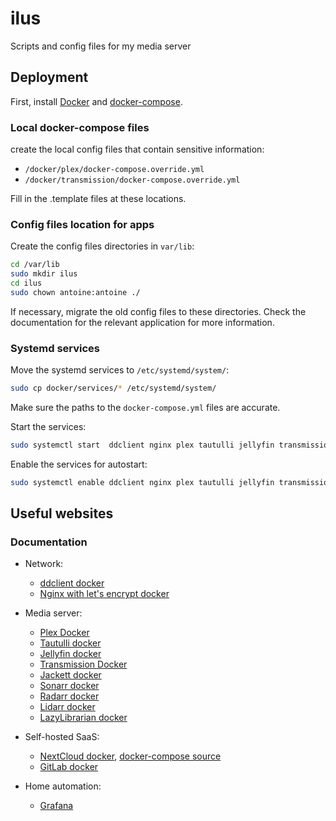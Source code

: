 # ilus
Scripts and config files for my media server

## Deployment

First, install [Docker](https://docs.docker.com/install/) and [docker-compose](https://docs.docker.com/compose/install/).

### Local docker-compose files

create the local config files that contain sensitive information:

- `/docker/plex/docker-compose.override.yml`
- `/docker/transmission/docker-compose.override.yml`

Fill in the .template files at these locations.

### Config files location for apps

Create the config files directories in `var/lib`:

```bash
cd /var/lib
sudo mkdir ilus
cd ilus
sudo chown antoine:antoine ./
```

If necessary, migrate the old config files to these directories. Check the documentation for the relevant application for more information.

### Systemd services

Move the systemd services to `/etc/systemd/system/`:

```bash
sudo cp docker/services/* /etc/systemd/system/
```

Make sure the paths to the `docker-compose.yml` files are accurate.

Start the services:

```bash
sudo systemctl start  ddclient nginx plex tautulli jellyfin transmission jackett sonarr radarr lidarr lazylibrarian nextcloud gitlab grafana
```

Enable the services for autostart:

```bash
sudo systemctl enable ddclient nginx plex tautulli jellyfin transmission jackett sonarr radarr lidarr lazylibrarian nextcloud gitlab grafana
```

## Useful websites

### Documentation

- Network:
    - [ddclient docker](https://hub.docker.com/r/linuxserver/ddclient)
    - [Nginx with let's encrypt docker](https://github.com/linuxserver/docker-letsencrypt/blob/master/README.md)


- Media server:
    - [Plex Docker](https://github.com/plexinc/pms-docker)
    - [Tautulli docker](https://github.com/Tautulli/Tautulli-Docker)
    - [Jellyfin docker](https://jellyfin.org/docs/general/administration/installing.html#official-docker-hub)
    - [Transmission Docker](https://haugene.github.io/docker-transmission-openvpn/)
    - [Jackett docker](https://hub.docker.com/r/linuxserver/jackett)
    - [Sonarr docker](https://hub.docker.com/r/linuxserver/sonarr)
    - [Radarr docker](https://hub.docker.com/r/linuxserver/radarr)
    - [Lidarr docker](https://hub.docker.com/r/linuxserver/lidarr)
    - [LazyLibrarian docker](https://hub.docker.com/r/linuxserver/lazylibrarian)
    

- Self-hosted SaaS:
    - [NextCloud docker](https://hub.docker.com/_/nextcloud/), [docker-compose source](https://github.com/nextcloud/docker/blob/master/.examples/docker-compose/insecure/postgres/apache/docker-compose.yml)
    - [GitLab docker](https://docs.gitlab.com/omnibus/docker/)


- Home automation:
    - [Grafana](https://grafana.com/docs/grafana/latest/installation/docker/)
